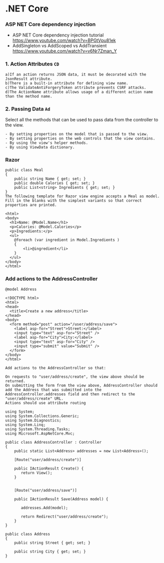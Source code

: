 # .NET Core

### ASP NET Core dependency injection
- ASP NET Core dependency injection tutorial https://www.youtube.com/watch?v=BPGtVpu81ek
- AddSingleton vs AddScoped vs AddTransient https://www.youtube.com/watch?v=v6Nr7Zman_Y

### 1. Action Attributes ```CD```
```
a)If an action returns JSON data, it must be decorated with the JsonResult attribute.
b)There is a built-in attribute for defining view name.
c)The ValidateAntiForgeryToken attribute prevents CSRF attacks.
d)The ActionName attribute allows usage of a different action name than the method name.
```

### 2. Passing Data ```Ad```
Select all the methods that can be used to pass data from the controller to the view.
```
- By setting properties on the model that is passed to the view.
- By setting properties on the web controls that the view contains.
- By using the view's helper methods.
- By using ViewData dictionary.
```
### Razor
```
public class Meal
{
    public string Name { get; set; }
    public double Calories { get; set; }
    public List<string> Ingredients { get; set; }
}
The following template for Razor view engine accepts a Meal as model. Fill in the blanks with the simplest variants so that correct properties are printed.

<html>
<body>
  <h1>Name: @Model.Name</h1>
  <p>Calories: @Model.Calories</p>
  <p>Ingredients:</p>
  <ul>
    @foreach (var ingredient in Model.Ingredients )
    {
        <li>@ingredient</li>
    }
  </ul>
</body>
</html>
```

### Add actions to the AddressController
```
@model Address

<!DOCTYPE html>
<html>
<head>
  <title>Create a new address</title>
</head>
<body>
  <form method="post" action="/user/address/save">
    <label asp-for="Street">Street:</label>
    <input type="text" asp-for="Street" />
    <label asp-for="City">City:</label>
    <input type="text" asp-for="City" />
    <input type="submit" value="Submit" />
  </form>
</body>
</html>

Add actions to the AddressController so that:

On requests to "user/address/create", the view above should be returned.
On submitting the form from the view above, AddressController should add the Address that was submitted into the AddressController.addresses field and then redirect to the "user/address/create" URL.
Actions should use attribute routing

using System;
using System.Collections.Generic;
using System.Diagnostics;
using System.Linq;
using System.Threading.Tasks;
using Microsoft.AspNetCore.Mvc;

public class AddressController : Controller
{
    public static List<Address> addresses = new List<Address>();
    
    [Route("user/address/create")]
    
    public IActionResult Create() {
       return View();
    }
    
    
    [Route("user/address/save")]
    
    public IActionResult Save(Address model) {
    
       addresses.Add(model);
    
       return Redirect("user/address/create");
    }
}

public class Address
{
	public string Street { get; set; }

	public string City { get; set; }
}
```

